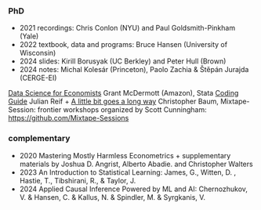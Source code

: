 
### PhD  
- 2021 recordings: Chris Conlon (NYU) and Paul Goldsmith-Pinkham (Yale)
- 2022 textbook, data and programs: Bruce Hansen (University of Wisconsin) 
- 2024 slides: Kirill Borusyak (UC Berkley) and Peter Hull (Brown)
- 2024 notes: Michal Kolesár (Princeton), Paolo Zachia & Štěpán Jurajda (CERGE-EI)

[Data Science for Economists](https://github.com/uo-ec607/lectures) Grant McDermott (Amazon),
Stata [Coding Guide](https://julianreif.com/guide/) Julian Reif + [A little bit goes a long
way](https://ideas.repec.org/p/boc/bocoec/612.html) Christopher Baum,
Mixtape-Session: frontier workshops organized by Scott Cunningham: <https://github.com/Mixtape-Sessions> 

### complementary
- 2020 Mastering Mostly Harmless Econometrics + supplementary materials by Joshua D. Angrist, Alberto Abadie. and Christopher Walters
- 2023 An Introduction to Statistical Learning: James, G., Witten, D. , Hastie, T., Tibshirani, R., & Taylor, J.
- 2024 Applied Causal Inference Powered by ML and AI: Chernozhukov, V. & Hansen, C. & Kallus, N. & Spindler, M. & Syrgkanis, V.







  


